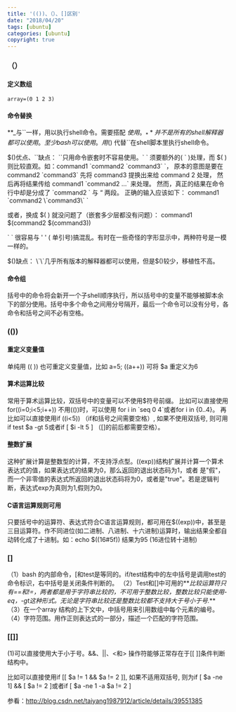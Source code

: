 ```yaml
---
title: '(())、（）、[]区别'
date: "2018/04/20"
tags: [ubuntu]
categories: [ubuntu]
copyright: true
---
```

### （）
#### 定义数组
```
array=(0 1 2 3)
```
#### 命令替换
**_与\`\`一样，用以执行shell命令。需要搭配 $使用。_**
并不是所有的shell解释器都可以使用。至少bash可以使用。用$() 代替\`\`在shell脚本里执行shell命令。

$()优点、\`\`缺点：
\`\`只用命令嵌套时不容易使用。\` \` 须要额外的( \` )处理，而 $( ) 则比较直观。如：command1 \`command2 \`command3\` \`，
原本的意图是要在 command2 \`command3\` 先将 command3 提换出来给 command 2 处理，
然后再将结果传给 command1 \`command2 …\` 来处理。
然而，真正的结果在命令行中却是分成了 \`command2 \` 与 “ 两段。
正确的输入应该如下：
command1 \`command2 \\\`command3\\\` \`

或者，换成 $( ) 就没问题了（嵌套多少层都没有问题）：
command1 $(command2 $(command3))

\` \` 很容易与 ' ' ( 单引号)搞混乱。有时在一些奇怪的字形显示中，两种符号是一模一样的。

$()缺点： \`\`几乎所有版本的解释器都可以使用，但是$()较少，移植性不高。

#### 命令组
括号中的命令将会新开一个子shell顺序执行，所以括号中的变量不能够被脚本余下的部分使用。括号中多个命令之间用分号隔开，最后一个命令可以没有分号，各命令和括号之间不必有空格。

### (())
#### 重定义变量值
单纯用 (( )) 也可重定义变量值，比如 a=5; ((a++)) 可将 $a 重定义为6

#### 算术运算比较
常用于算术运算比较，双括号中的变量可以不使用$符号前缀。
比如可以直接使用for((i=0;i<5;i++))  不用(())时，可以使用 for i in \`seq 0 4\`或者for i in {0..4}。
再比如可以直接使用if ((i<5)) （if和括号之间需要空格）, 如果不使用双括号, 则可用if test $a -gt 5或者if [ $i -lt 5 ]  （[]的前后都需要空格）。

#### 整数扩展
这种扩展计算是整数型的计算，不支持浮点型。((exp))结构扩展并计算一个算术表达式的值，如果表达式的结果为0，那么返回的退出状态码为1，或者 是"假"，而一个非零值的表达式所返回的退出状态码将为0，或者是"true"。若是逻辑判断，表达式exp为真则为1,假则为0。
#### C语言运算规则可用
只要括号中的运算符、表达式符合C语言运算规则，都可用在$((exp))中，甚至是三目运算符。作不同进位(如二进制、八进制、十六进制)运算时，输出结果全都自动转化成了十进制。如：echo $((16#5f)) 结果为95 (16进位转十进制)

### []
（1）bash 的内部命令，[和test是等同的。if/test结构中的左中括号是调用test的命令标识，右中括号是关闭条件判断的。
（2）Test和[]中可用的**_比较运算符只有==和!=，两者都是用于字符串比较的，不可用于整数比较，整数比较只能使用-eq，-gt这种形式。无论是字符串比较还是整数比较都不支持大于号小于号._**
（3）在一个array 结构的上下文中，中括号用来引用数组中每个元素的编号。
（4）字符范围。用作正则表达式的一部分，描述一个匹配的字符范围。

### [[]]
(1)可以直接使用大于小于号。&&、||、<和> 操作符能够正常存在于[[ ]]条件判断结构中。

比如可以直接使用if [[ $a != 1 && $a != 2 ]], 如果不适用双括号, 则为if [ $a -ne 1] && [ $a != 2 ]或者if [ $a -ne 1 -a $a != 2 ]

参看：http://blog.csdn.net/taiyang1987912/article/details/39551385